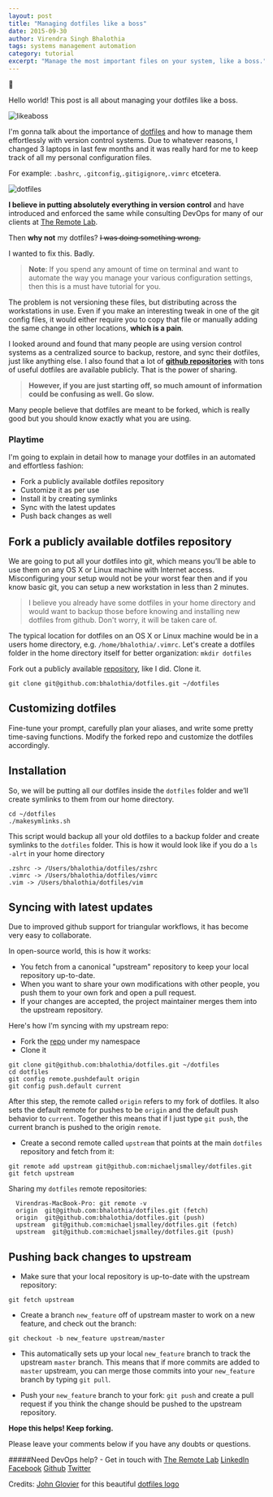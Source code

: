 ```yaml
---
layout: post
title: "Managing dotfiles like a boss"
date: 2015-09-30
author: Virendra Singh Bhalothia
tags: systems management automation
category: tutorial
excerpt: "Manage the most important files on your system, like a boss."
---
```


:metal:

Hello world! This post is all about managing your dotfiles like a boss. 

![likeaboss][10]

I'm gonna talk about the importance of [dotfiles][6] and how to manage them effortlessly with version control systems. Due to whatever reasons, I changed 3 laptops in last few months and it was really hard for me to keep track of all my personal configuration files. 

For example: `.bashrc`, `.gitconfig`,`.gitigignore`,`.vimrc` etcetera.

![dotfiles][11]

**I believe in putting absolutely everything in version control** and have introduced and enforced the same while consulting DevOps for many of our clients at  [The Remote Lab][1].  

Then **why not** my dotfiles? ~~I was doing something wrong.~~

I wanted to fix this. Badly. 

> **Note**: If you spend any amount of time on terminal and want to automate the way you manage your various configuration settings, then this is a must have tutorial for you. 

The problem is not versioning these files, but distributing across the workstations in use. Even if you make an interesting tweak in one of the git config files, it would either require you to copy that file or manually adding the same change in other locations, **which is a pain**.

I looked around and found that many people are using version control systems as a centralized source to backup, restore, and sync their dotfiles, just like anything else. I also found that a lot of **[github repositories][6]** with tons of useful dotfiles are available publicly. That is the power of sharing. 

> **However, if you are just starting off, so much amount of information could be confusing as well. Go slow.**

Many people believe that dotfiles are meant to be forked, which is really good but you should know exactly what you are using. 

### Playtime

I'm going to explain in detail how to manage your dotfiles in an automated and effortless fashion:

- Fork a publicly available dotfiles repository
- Customize it as per use
- Install it by creating symlinks
- Sync with the latest updates 
- Push back changes as well

## Fork a publicly available dotfiles repository 

We are going to put all your dotfiles into git,  which means you’ll be able to use them on any OS X or Linux machine with Internet access. Misconfiguring your setup would not be your worst fear then and if you know basic git, you can setup a new workstation in less than 2 minutes.

> I believe you already have some dotfiles in your home directory and would want to backup those before knowing and installing new dotfiles from github. Don't worry, it will be taken care of.

The typical location for dotfiles on an OS X or Linux machine would be in a users home directory, e.g. `/home/bhalothia/.vimrc`. Let's create a dotfiles folder in the home directory itself for better organization: `mkdir dotfiles`

Fork out a publicly available [repository][7], like I did. Clone it.

``git clone git@github.com:bhalothia/dotfiles.git ~/dotfiles``

## Customizing dotfiles

Fine-tune your prompt, carefully plan your aliases, and write some pretty time-saving functions. Modify the forked repo and customize the dotfiles accordingly.


## Installation

So, we will be putting all our dotfiles inside the `dotfiles` folder and we’ll create symlinks to them from our home directory. 

```
cd ~/dotfiles
./makesymlinks.sh
```
This script would backup all your old dotfiles to a backup folder and create symlinks to the `dotfiles` folder. This is how it would look like if you do a `ls -alrt` in your home directory

```
.zshrc -> /Users/bhalothia/dotfiles/zshrc
.vimrc -> /Users/bhalothia/dotfiles/vimrc
.vim -> /Users/bhalothia/dotfiles/vim
```

## Syncing with latest updates

Due to improved github support for triangular workflows, it has become very easy to collaborate.

In open-source world, this is how it works:

- You fetch from a canonical "upstream" repository to keep your local repository up-to-date.
- When you want to share your own modifications with other people, you push them to your own fork and open a pull request.
- If your changes are accepted, the project maintainer merges them into the upstream repository.

Here's how I'm syncing with my upstream repo:

- Fork the [repo][7] under my namespace
- Clone it

```
git clone git@github.com:bhalothia/dotfiles.git ~/dotfiles
cd dotfiles
git config remote.pushdefault origin
git config push.default current
```

After this step, the remote called `origin` refers to my fork of dotfiles. It also sets the default remote for pushes to be `origin` and the default push behavior to `current`. Together this means that if I just type `git push`, the current branch is pushed to the origin `remote`.

- Create a second remote called `upstream` that points at the main `dotfiles` repository and fetch from it:

```
git remote add upstream git@github.com:michaeljsmalley/dotfiles.git
git fetch upstream
```

Sharing my `dotfiles` remote repositories:

```
  Virendras-MacBook-Pro: git remote -v
  origin  git@github.com:bhalothia/dotfiles.git (fetch)
  origin  git@github.com:bhalothia/dotfiles.git (push)
  upstream  git@github.com:michaeljsmalley/dotfiles.git (fetch)
  upstream  git@github.com:michaeljsmalley/dotfiles.git (push)
```

## Pushing back changes to upstream


- Make sure that your local repository is up-to-date with the upstream repository: 

``git fetch upstream``

- Create a branch `new_feature` off of upstream master to work on a new feature, and check out the branch:

``git checkout -b new_feature upstream/master``

- This automatically sets up your local `new_feature` branch to track the upstream `master` branch. This means that if more commits are added to `master` upstream, you can merge those commits into your `new_feature` branch by typing ``git pull``.

- Push your `new_feature` branch to your fork: ``git push`` and create a pull request if you think the change should be pushed to the upstream repository.

 **Hope this helps! Keep forking.**

Please leave your comments below if you have any doubts or questions.

#####Need DevOps help? - Get in touch with [The Remote Lab][1] 
[LinkedIn][2] [Facebook][3] [Github][4] [Twitter][5]

Credits: [John Glovier][8] for this beautiful [dotfiles logo][9]

  [1]: http://theremotelab.io
  [2]: https://www.linkedin.com/company/the-remote-lab
  [3]: https://www.facebook.com/TheRemoteLab
  [4]: https://github.com/TheRemoteLab
  [5]: https://twitter.com/TheRemoteLab
  [6]: https://dotfiles.github.io/
  [7]: https://github.com/michaeljsmalley/dotfiles
  [8]: https://twitter.com/jglovier
  [9]: https://dribbble.com/shots/1466768-dotfiles-logo
  [10]: http://38.media.tumblr.com/tumblr_lzpoecnb781rolf0zo1_500.gif
  [11]: https://d13yacurqjgara.cloudfront.net/users/3093/screenshots/1466768/dotfiles-logo_1x.png                    
